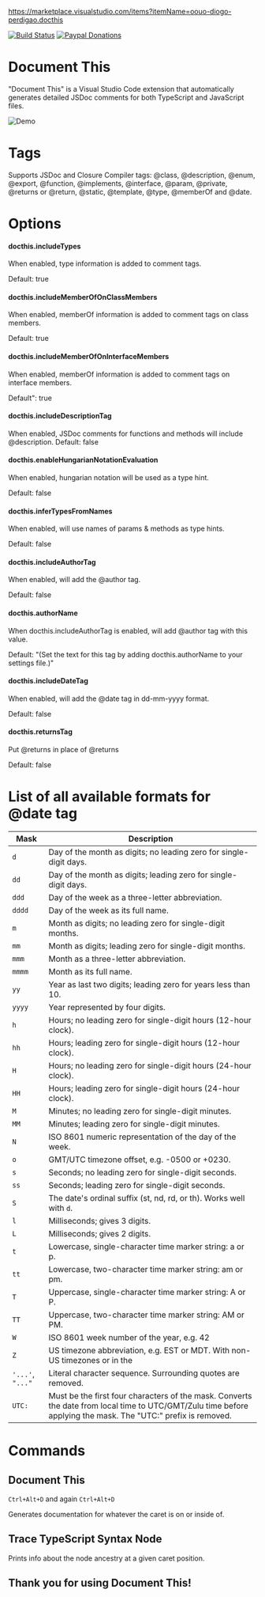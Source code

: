 https://marketplace.visualstudio.com/items?itemName=oouo-diogo-perdigao.docthis

[![Build Status](https://travis-ci.org/oouo-diogo-perdigao/vscode-docthis.svg?branch=master)](https://travis-ci.org/oouo-diogo-perdigao/vscode-docthis) [![Paypal Donations](https://www.paypalobjects.com/en_US/i/btn/btn_donate_SM.gif)](https://www.paypal.com/cgi-bin/webscr?cmd=_s-xclick&hosted_button_id=GG4X8R7UTV3AN&source=url)

# Document This
"Document This" is a Visual Studio Code extension that automatically generates detailed JSDoc comments for both TypeScript and JavaScript files.

![Demo](https://github.com/oouo-diogo-perdigao/vscode-docthis/raw/master/images/demo.gif)

# Tags
Supports JSDoc and Closure Compiler tags: @class, @description, @enum, @export, @function, @implements, @interface, @param, @private, @returns or @return, @static, @template, @type, @memberOf and @date.

# Options
#### docthis.includeTypes
When enabled, type information is added to comment tags.

Default: true

#### docthis.includeMemberOfOnClassMembers
When enabled, memberOf information is added to comment tags on class members.

Default: true

#### docthis.includeMemberOfOnInterfaceMembers
When enabled, memberOf information is added to comment tags on interface members.

Default": true

#### docthis.includeDescriptionTag
When enabled, JSDoc comments for functions and methods will include @description.
Default: false

#### docthis.enableHungarianNotationEvaluation
When enabled, hungarian notation will be used as a type hint.

Default: false

#### docthis.inferTypesFromNames
When enabled, will use names of params & methods as type hints.

Default: false

#### docthis.includeAuthorTag
When enabled, will add the @author tag.

Default: false

#### docthis.authorName
When docthis.includeAuthorTag is enabled, will add @author tag with this value.

Default: "(Set the text for this tag by adding docthis.authorName to your settings file.)"

#### docthis.includeDateTag
When enabled, will add the @date tag in dd-mm-yyyy format.

Default: false

#### docthis.returnsTag
Put @returns in place of @returns

Default: false

# List of all available formats for @date tag

Mask | Description
---- | -----------
`d` | Day of the month as digits; no leading zero for single-digit days.
`dd` | Day of the month as digits; leading zero for single-digit days.
`ddd` | Day of the week as a three-letter abbreviation.
`dddd` | Day of the week as its full name.
`m` | Month as digits; no leading zero for single-digit months.
`mm` | Month as digits; leading zero for single-digit months.
`mmm` | Month as a three-letter abbreviation.
`mmmm` | Month as its full name.
`yy` | Year as last two digits; leading zero for years less than 10.
`yyyy` | Year represented by four digits.
`h` | Hours; no leading zero for single-digit hours (12-hour clock).
`hh` | Hours; leading zero for single-digit hours (12-hour clock).
`H` | Hours; no leading zero for single-digit hours (24-hour clock).
`HH` | Hours; leading zero for single-digit hours (24-hour clock).
`M` | Minutes; no leading zero for single-digit minutes.
`MM` | Minutes; leading zero for single-digit minutes.
`N` | ISO 8601 numeric representation of the day of the week.
`o` | GMT/UTC timezone offset, e.g. -0500 or +0230.
`s` | Seconds; no leading zero for single-digit seconds.
`ss` | Seconds; leading zero for single-digit seconds.
`S` | The date's ordinal suffix (st, nd, rd, or th). Works well with `d`.
`l` |  Milliseconds; gives 3 digits.
`L` | Milliseconds; gives 2 digits.
`t`	| Lowercase, single-character time marker string: a or p.
`tt` | Lowercase, two-character time marker string: am or pm.
`T` | Uppercase, single-character time marker string: A or P.
`TT` | Uppercase, two-character time marker string: AM or PM.
`W` | ISO 8601 week number of the year, e.g. 42
`Z` | US timezone abbreviation, e.g. EST or MDT. With non-US timezones or in the
`'...'`, `"..."` | Literal character sequence. Surrounding quotes are removed.
`UTC:` |	Must be the first four characters of the mask. Converts the date from local time to UTC/GMT/Zulu time before applying the mask. The "UTC:" prefix is removed.

# Commands
## Document This
`Ctrl+Alt+D` and again `Ctrl+Alt+D`

Generates documentation for whatever the caret is on or inside of.

## Trace TypeScript Syntax Node
Prints info about the node ancestry at a given caret position.

## Thank you for using Document This!

